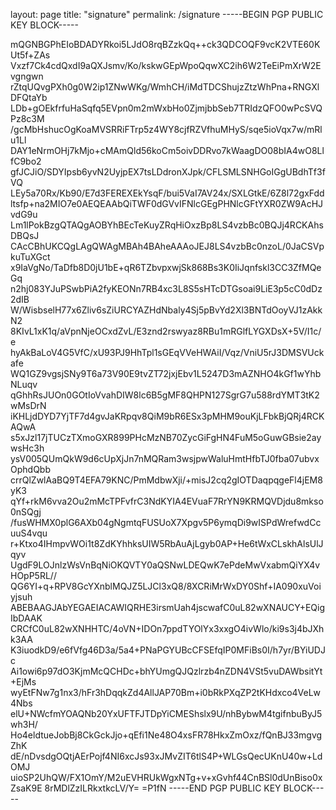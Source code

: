 layout: page
title: "signature"
permalink: /signature
-----BEGIN PGP PUBLIC KEY BLOCK-----

mQGNBGPhEIoBDADYRkoi5LJdO8rqBZzkQq++ck3QDCOQF9vcK2VTE60KUt5f+ZAs
Vxzf7Ck4cdQxdI9aQXJsmv/Ko/kskwGEpWpoQqwXC2ih6W2TeEiPmXrW2Evgngwn
rZtqUQvgPXh0g0W2ip1ZNwWKg/WmhCH/iMdTDCShujzZtzWhPna+RNGXlDFQtaYb
LDb+gOEkfrfuHaSqfq5EVpn0m2mWxbHo0ZjmjbbSeb7TRIdzQFO0wPcSVQPz8c3M
/gcMbHshucOgKoaMVSRRiFTrp5z4WY8cjfRZVfhuMHyS/sqe5ioVqx7w/mRlu1Ll
DAY1eNrmOHj7kMjo+cMAmQld56koCm5oivDDRvo7kWaagDO08bIA4wO8LlfC9bo2
gfJCJiO/SDYIpsb6yvN2UyjpEX7tsLDdronXJpk/CFLSMLSNHGoIGgUBdhTf3fVQ
LEy5a70Rx/Kb90/E7d3FEREXEkYsqF/bui5VaI7AV24x/SXLGtkE/6Z8l72gxFdd
ltsfp+na2MIO7e0AEQEAAbQiTWF0dGVvIFNlcGEgPHNlcGFtYXR0ZW9AcHJvdG9u
Lm1lPokBzgQTAQgAOBYhBEcTeKuyZRqHiOxzBp8LS4vzbBc0BQJj4RCKAhsDBQsJ
CAcCBhUKCQgLAgQWAgMBAh4BAheAAAoJEJ8LS4vzbBc0nzoL/0JaCSVpkuTuXGct
x9IaVgNo/TaDfb8D0jU1bE+qR6TZbvpxwjSk868Bs3K0IiJqnfskl3CC3ZfMQeGq
n2hj083YJuPSwbPiA2fyKEONn7RB4xc3L8S5sHTcDTGsoai9LiE3p5cC0dDz2dIB
W/WisbselH77x6Zliv6sZiURCYAZHdNbaly4Sj5pBvYd2Xl3BNTdOoyVJ1zAkkN2
8KIvL1xK1q/aVpnNjeOCxdZvL/E3znd2rswyaz8RBu1mRGlfLYGXDsX+5V/I1c/e
hyAkBaLoV4G5VfC/xU93PJ9HhTpl1sGEqVVeHWAiI/Vqz/VniU5rJ3DMSVUckafe
WQ1GZ9vgsjSNy9T6a73V90E9tvZT72jxjEbv1L5247D3mAZNHO4kGf1wYhbNLuqv
qGhhRsJUOn0GOtIoVvahDIW8lc6B5gMF8QHPN127SgrG7u588rdYMT3tK2wMsDrN
iKHLjdDYD7YjTF7d4gvJaKRpqv8QiM9bR6ESx3pMHM9ouKjLFbkBjQRj4RCKAQwA
s5xJzl17jTUCzTXmoGXR899PHcMzNB70ZycGiFgHN4FuM5oGuwGBsie2aywsHc3h
ysV005QUmQkW9d6cUpXjJn7nMQRam3wsjpwWaluHmtHfbTJ0fba07ubvxOphdQbb
crrQlZwlAaBQ9T4EFA79KNC/PmMdbwXji/+misJ2cq2gIOTDaqpqgeFl4jEM8yK3
qYf+rkM6vva2Ou2mMcTPFvfrC3NdKYIA4EVuaF7RrYN9KRMQVDjdu8mkso0nSQgj
/fusWHMX0plG6AXb04gNgmtqFUSUoX7Xpgv5P6ymqDi9wISPdWrefwdCcuuS4vqu
r+Ktxo4IHmpvWOi1t8ZdKYhhksUIW5RbAuAjLgyb0AP+He6tWxCLskhAlsUlJqyv
UgdF9LOJnlzWsVnBqNiOKQVTY0aQSNwLDEQwK7ePdeMwVxabmQiYX4vHOpP5RL//
QG6YI+q+RPV8GcYXnblMQJZ5LJCl3xQ8/8XCRiMrWxDY0Shf+IA090xuVoiyjsuh
ABEBAAGJAbYEGAEIACAWIQRHE3irsmUah4jscwafC0uL82wXNAUCY+EQigIbDAAK
CRCfC0uL82wXNHHTC/4oVN+IDOn7ppdTYOlYx3xxgO4ivWlo/ki9s3j4bJXhk3AA
K3iuodkD9/e6fVfg46D3a/5a4+PNaPGYUBcCFSEfqIP0MFiBs0I/h7yr/BYiUDJc
Ai1owi6p97dO3KjmMcQCHDc+bhYUmgQJQzlrzb4nZDN4VSt5vuDAWbsitYt+EjMs
wyEtFNw7g1nx3/hFr3hDqqkZd4AllJAP70Bm+i0bRkPXqZP2tKHdxco4VeLw4Nbs
elU+NWcfmYOAQNb20YxUFTFJTDpYiCMEShslx9U/nhBybwM4tgifnbuByJ5wh3H/
Ho4eldtueJobBj8CkGckJjo+qEfi1Ne48O4xsFR78HkxZmOxz/fQnBJ33mgvgZhK
dE/nDvsdgOQtjAErPojf4NI6xcJs93xJMvZIT6tlS4P+WLGsQecUKnU40w+LdOMJ
uioSP2UhQW/FX1OmY/M2uEVHRUkWgxNTg+v+xGvhf44CnBSl0dUnBiso0xZsaK9E
8rMDlZzILRkxtkcLV/Y=
=P1fN
-----END PGP PUBLIC KEY BLOCK-----
